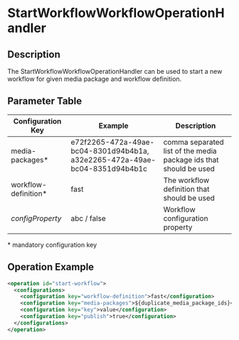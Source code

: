 # StartWorkflowWorkflowOperationHandler

## Description

The StartWorkflowWorkflowOperationHandler can be used to start a new workflow for given media package and workflow definition.

## Parameter Table

|Configuration Key         |Example                              |Description                                     |
|--------------------------|-------------------------------------|------------------------------------------------|
|media-packages\*          |e72f2265-472a-49ae-bc04-8301d94b4b1a, a32e2265-472a-49ae-bc04-8351d94b4b1c |comma separated list of the media package ids that should be used |
|workflow-definition\*     |fast                                 |The workflow definition that should be used     |
|*configProperty*          |abc / false                          |Workflow configuration property                 |

\* mandatory configuration key

## Operation Example

```xml
<operation id="start-workflow">
  <configurations>
    <configuration key="workflow-definition">fast</configuration>
    <configuration key="media-packages">${duplicate_media_package_ids}</configuration>
    <configuration key="key">value</configuration>
    <configuration key="publish">true</configuration>
  </configurations>
</operation>
```
